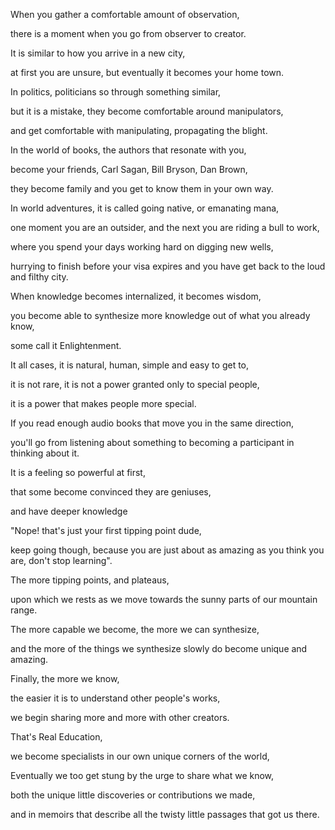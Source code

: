 When you gather a comfortable amount of observation,

there is a moment when you go from observer to creator.

It is similar to how you arrive in a new city,

at first you are unsure, but eventually it becomes your home town.

In politics, politicians so through something similar,

but it is a mistake, they become comfortable around manipulators,

and get comfortable with manipulating, propagating the blight.

In the world of books, the authors that resonate with you,

become your friends, Carl Sagan, Bill Bryson, Dan Brown,

they become family and you get to know them in your own way.

In world adventures, it is called going native, or emanating mana,

one moment you are an outsider, and the next you are riding a bull to work,

where you spend your days working hard on digging new wells,

hurrying to finish before your visa expires and you have get back to the loud and filthy city.

When knowledge becomes internalized, it becomes wisdom,

you become able to synthesize more knowledge out of what you already know,

some call it Enlightenment.

It all cases, it is natural, human, simple and easy to get to,

it is not rare, it is not a power granted only to special people,

it is a power that makes people more special.

If you read enough audio books that move you in the same direction,

you'll go from listening about something to becoming a participant in thinking about it.

It is a feeling so powerful at first,

that some become convinced they are geniuses,

and have deeper knowledge

"Nope! that's just your first tipping point dude,

keep going though, because you are just about as amazing as you think you are, don't stop learning".

The more tipping points, and plateaus,

upon which we rests as we move towards the sunny parts of our mountain range.

The more capable we become, the more we can synthesize,

and the more of the things we synthesize slowly do become unique and amazing.

Finally, the more we know,

the easier it is to understand other people's works,

we begin sharing more and more with other creators.

That's Real Education,

we become specialists in our own unique corners of the world,

Eventually we too get stung by the urge to share what we know,

both the unique little discoveries or contributions we made,

and in memoirs that describe all the twisty little passages that got us there.
